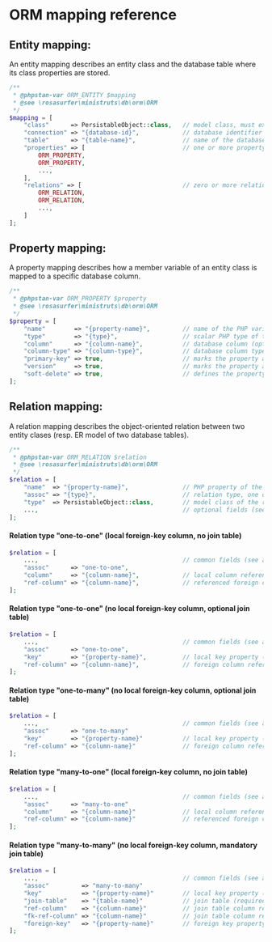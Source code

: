 
ORM mapping reference
=====================


## Entity mapping:
An entity mapping describes an entity class and the database table where its class properties are stored.

```php
/**
 * @phpstan-var ORM_ENTITY $mapping
 * @see \rosasurfer\ministruts\db\orm\ORM
 */
$mapping = [
    "class"      => PersistableObject::class,   // model class, must extend PersistableObject (required)
    "connection" => "{database-id}",            // database identifier as configured in the application configuration (required)
    "table"      => "{table-name}",             // name of the database table where class properties are stored (required)
    "properties" => [                           // one or more property definitions (required)
        ORM_PROPERTY,
        ORM_PROPERTY,
        ...,
    ],
    "relations" => [                            // zero or more relation definitions between entity classes/db tables (optional)
        ORM_RELATION,
        ORM_RELATION,
        ...,
    ]
];
```


## Property mapping:
A property mapping describes how a member variable of an entity class is mapped to a specific database column.

```php
/**
 * @phpstan-var ORM_PROPERTY $property
 * @see \rosasurfer\ministruts\db\orm\ORM
 */
$property = [
    "name"        => "{property-name}",         // name of the PHP variable, accessor of the mapped database field (required)
    "type"        => "{type}",                  // scalar PHP type of the variable (required)
    "column"      => "{column-name}",           // database column (optional, default: same as "name")
    "column-type" => "{column-type}",           // database column type (optional, default: same as "type")
    "primary-key" => true,                      // marks the property as identity field of the entity (optional)
    "version"     => true,                      // marks the property as version field of the entity (optional)
    "soft-delete" => true,                      // defines the property as marker for "soft-deleted" entities (optional)
];
```


## Relation mapping:
A relation mapping describes the object-oriented relation between two entity clases (resp. ER model of two database tables).

```php
/**
 * @phpstan-var ORM_RELATION $relation
 * @see \rosasurfer\ministruts\db\orm\ORM
 */
$relation = [
    "name"  => "{property-name}",               // PHP property of the relation, accessor of the related object/s (required)
    "assoc" => "{type}",                        // relation type, one of "one-to-one|one-to-many|many-to-one|many-to-many" (required)
    "type"  => PersistableObject::class,        // model class of the related object/s, must extend PersistableObject (required)
    ...,                                        // optional fields (see below)
];
```


#### Relation type "one-to-one" (local foreign-key column, no join table)
```php
$relation = [
    ...,                                        // common fields (see above)
    "assoc"      => "one-to-one",
    "column"     => "{column-name}",            // local column referencing a foreign key (required)
    "ref-column" => "{column-name}",            // referenced foreign column (optional, default: primary key)
];
```


#### Relation type "one-to-one" (no local foreign-key column, optional join table)
```php
$relation = [
    ...,                                        // common fields (see above)
    "assoc"      => "one-to-one",
    "key"        => "{property-name}",          // local key property (optional, default: primary key)
    "ref-column" => "{column-name}",            // foreign column referencing the local key (required)
];
```


#### Relation type "one-to-many" (no local foreign-key column, optional join table)
```php
$relation = [
    ...,                                        // common fields (see above)
    "assoc"      => "one-to-many"
    "key"        => "{property-name}"           // local key property (optional, default: identity)
    "ref-column" => "{column-name}"             // foreign column referencing the local key (required)
];
```


#### Relation type "many-to-one" (local foreign-key column, no join table)
```php
$relation = [
    ...,                                        // common fields (see above)
    "assoc"      => "many-to-one"
    "column"     => "{column-name}"             // local column referencing a foreign key (required)
    "ref-column" => "{column-name}"             // referenced foreign column (optional, default: identity)
];
```


#### Relation type "many-to-many" (no local foreign-key column, mandatory join table)
```php
$relation = [
    ...,                                        // common fields (see above)
    "assoc"         => "many-to-many"
    "key"           => "{property-name}"        // local key property (optional, default: identity)
    "join-table"    => "{table-name}"           // join table (required)
    "ref-column"    => "{column-name}"          // join table column referencing the local key (required)
    "fk-ref-column" => "{column-name}"          // join table column referencing the foreign key (required)
    "foreign-key"   => "{property-name}"        // foreign key property (optional, default: identity)
];
```
